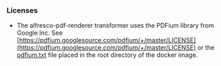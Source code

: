 ### Licenses

* The alfresco-pdf-renderer transformer uses the PDFium library from Google Inc. See [https://pdfium.googlesource.com/pdfium/+/master/LICENSE](https://pdfium.googlesource.com/pdfium/+/master/LICENSE)
or the [pdfium.txt](../alfresco-transform-pdf-renderer-boot/src/main/resources/licence/3rd-party/pdfium.txt) file placed in the root directory of the docker image.
